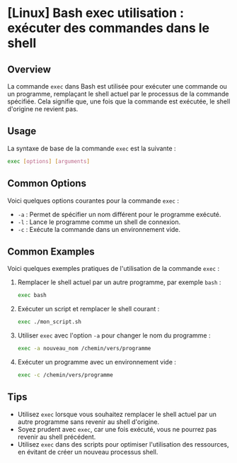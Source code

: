 # [Linux] Bash exec utilisation : exécuter des commandes dans le shell

## Overview
La commande `exec` dans Bash est utilisée pour exécuter une commande ou un programme, remplaçant le shell actuel par le processus de la commande spécifiée. Cela signifie que, une fois que la commande est exécutée, le shell d'origine ne revient pas.

## Usage
La syntaxe de base de la commande `exec` est la suivante :

```bash
exec [options] [arguments]
```

## Common Options
Voici quelques options courantes pour la commande `exec` :

- `-a` : Permet de spécifier un nom différent pour le programme exécuté.
- `-l` : Lance le programme comme un shell de connexion.
- `-c` : Exécute la commande dans un environnement vide.

## Common Examples
Voici quelques exemples pratiques de l'utilisation de la commande `exec` :

1. Remplacer le shell actuel par un autre programme, par exemple `bash` :

   ```bash
   exec bash
   ```

2. Exécuter un script et remplacer le shell courant :

   ```bash
   exec ./mon_script.sh
   ```

3. Utiliser `exec` avec l'option `-a` pour changer le nom du programme :

   ```bash
   exec -a nouveau_nom /chemin/vers/programme
   ```

4. Exécuter un programme avec un environnement vide :

   ```bash
   exec -c /chemin/vers/programme
   ```

## Tips
- Utilisez `exec` lorsque vous souhaitez remplacer le shell actuel par un autre programme sans revenir au shell d'origine.
- Soyez prudent avec `exec`, car une fois exécuté, vous ne pourrez pas revenir au shell précédent.
- Utilisez `exec` dans des scripts pour optimiser l'utilisation des ressources, en évitant de créer un nouveau processus shell.
